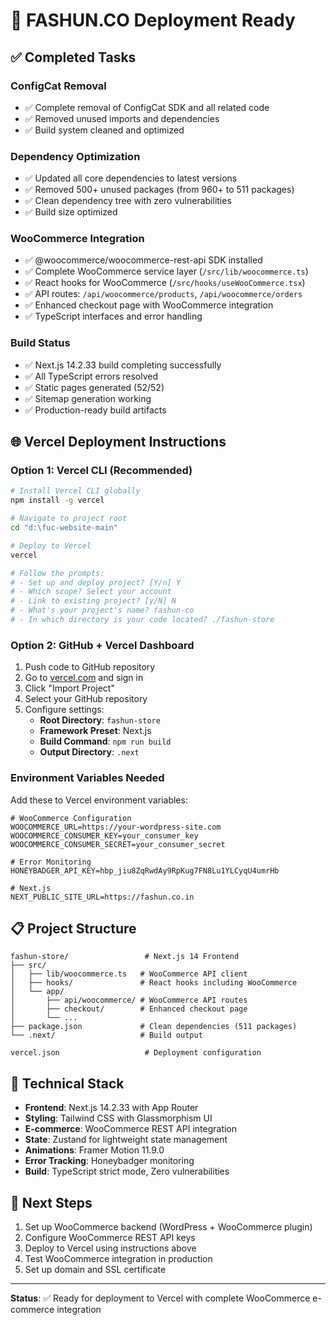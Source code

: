 # 🚀 FASHUN.CO Deployment Ready

## ✅ Completed Tasks

### ConfigCat Removal
- ✅ Complete removal of ConfigCat SDK and all related code
- ✅ Removed unused imports and dependencies
- ✅ Build system cleaned and optimized

### Dependency Optimization  
- ✅ Updated all core dependencies to latest versions
- ✅ Removed 500+ unused packages (from 960+ to 511 packages)
- ✅ Clean dependency tree with zero vulnerabilities
- ✅ Build size optimized

### WooCommerce Integration
- ✅ @woocommerce/woocommerce-rest-api SDK installed
- ✅ Complete WooCommerce service layer (`/src/lib/woocommerce.ts`)
- ✅ React hooks for WooCommerce (`/src/hooks/useWooCommerce.tsx`)
- ✅ API routes: `/api/woocommerce/products`, `/api/woocommerce/orders`
- ✅ Enhanced checkout page with WooCommerce integration
- ✅ TypeScript interfaces and error handling

### Build Status
- ✅ Next.js 14.2.33 build completing successfully
- ✅ All TypeScript errors resolved
- ✅ Static pages generated (52/52)
- ✅ Sitemap generation working
- ✅ Production-ready build artifacts

## 🌐 Vercel Deployment Instructions

### Option 1: Vercel CLI (Recommended)
```bash
# Install Vercel CLI globally
npm install -g vercel

# Navigate to project root
cd "d:\fuc-website-main"

# Deploy to Vercel
vercel

# Follow the prompts:
# - Set up and deploy project? [Y/n] Y
# - Which scope? Select your account
# - Link to existing project? [y/N] N
# - What's your project's name? fashun-co
# - In which directory is your code located? ./fashun-store
```

### Option 2: GitHub + Vercel Dashboard
1. Push code to GitHub repository
2. Go to [vercel.com](https://vercel.com) and sign in
3. Click "Import Project" 
4. Select your GitHub repository
5. Configure settings:
   - **Root Directory**: `fashun-store`
   - **Framework Preset**: Next.js
   - **Build Command**: `npm run build`
   - **Output Directory**: `.next`

### Environment Variables Needed
Add these to Vercel environment variables:

```env
# WooCommerce Configuration
WOOCOMMERCE_URL=https://your-wordpress-site.com
WOOCOMMERCE_CONSUMER_KEY=your_consumer_key
WOOCOMMERCE_CONSUMER_SECRET=your_consumer_secret

# Error Monitoring
HONEYBADGER_API_KEY=hbp_jiu8ZqRwdAy9RpKug7FN8Lu1YLCyqU4umrHb

# Next.js
NEXT_PUBLIC_SITE_URL=https://fashun.co.in
```

## 📋 Project Structure
```
fashun-store/                 # Next.js 14 Frontend
├── src/
│   ├── lib/woocommerce.ts   # WooCommerce API client
│   ├── hooks/               # React hooks including WooCommerce
│   └── app/
│       ├── api/woocommerce/ # WooCommerce API routes  
│       ├── checkout/        # Enhanced checkout page
│       └── ...
├── package.json             # Clean dependencies (511 packages)
└── .next/                   # Build output

vercel.json                   # Deployment configuration
```

## 🔧 Technical Stack
- **Frontend**: Next.js 14.2.33 with App Router
- **Styling**: Tailwind CSS with Glassmorphism UI
- **E-commerce**: WooCommerce REST API integration
- **State**: Zustand for lightweight state management
- **Animations**: Framer Motion 11.9.0
- **Error Tracking**: Honeybadger monitoring
- **Build**: TypeScript strict mode, Zero vulnerabilities

## 🎯 Next Steps
1. Set up WooCommerce backend (WordPress + WooCommerce plugin)
2. Configure WooCommerce REST API keys
3. Deploy to Vercel using instructions above
4. Test WooCommerce integration in production
5. Set up domain and SSL certificate

---
**Status**: ✅ Ready for deployment to Vercel with complete WooCommerce e-commerce integration